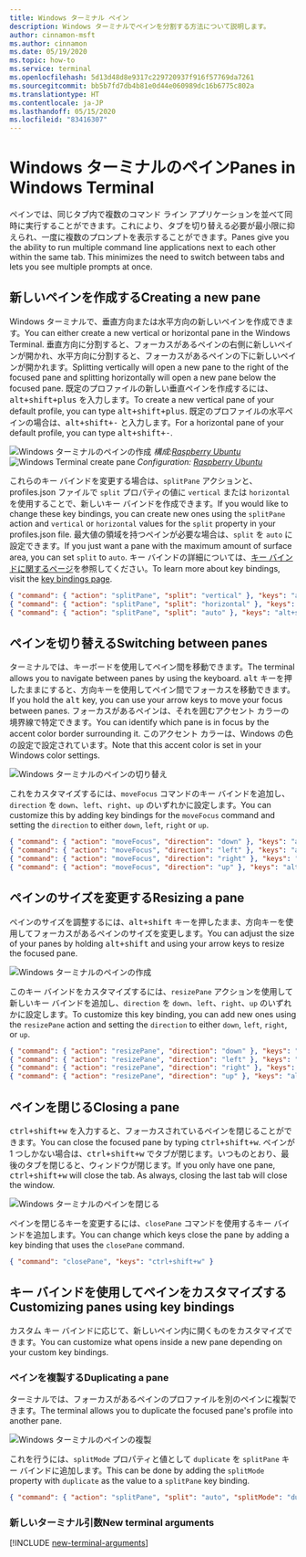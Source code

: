 ```yaml
---
title: Windows ターミナル ペイン
description: Windows ターミナルでペインを分割する方法について説明します。
author: cinnamon-msft
ms.author: cinnamon
ms.date: 05/19/2020
ms.topic: how-to
ms.service: terminal
ms.openlocfilehash: 5d13d48d8e9317c229720937f916f57769da7261
ms.sourcegitcommit: bb5b7fd7db4b81e0d44e060989dc16b6775c802a
ms.translationtype: HT
ms.contentlocale: ja-JP
ms.lasthandoff: 05/15/2020
ms.locfileid: "83416307"
---
```

# <a name="panes-in-windows-terminal"></a><span data-ttu-id="978dc-103">Windows ターミナルのペイン</span><span class="sxs-lookup"><span data-stu-id="978dc-103">Panes in Windows Terminal</span></span>

<span data-ttu-id="978dc-104">ペインでは、同じタブ内で複数のコマンド ライン アプリケーションを並べて同時に実行することができます。これにより、タブを切り替える必要が最小限に抑えられ、一度に複数のプロンプトを表示することができます。</span><span class="sxs-lookup"><span data-stu-id="978dc-104">Panes give you the ability to run multiple command line applications next to each other within the same tab. This minimizes the need to switch between tabs and lets you see multiple prompts at once.</span></span>

## <a name="creating-a-new-pane"></a><span data-ttu-id="978dc-105">新しいペインを作成する</span><span class="sxs-lookup"><span data-stu-id="978dc-105">Creating a new pane</span></span>

<span data-ttu-id="978dc-106">Windows ターミナルで、垂直方向または水平方向の新しいペインを作成できます。</span><span class="sxs-lookup"><span data-stu-id="978dc-106">You can either create a new vertical or horizontal pane in the Windows Terminal.</span></span> <span data-ttu-id="978dc-107">垂直方向に分割すると、フォーカスがあるペインの右側に新しいペインが開かれ、水平方向に分割すると、フォーカスがあるペインの下に新しいペインが開かれます。</span><span class="sxs-lookup"><span data-stu-id="978dc-107">Splitting vertically will open a new pane to the right of the focused pane and splitting horizontally will open a new pane below the focused pane.</span></span> <span data-ttu-id="978dc-108">既定のプロファイルの新しい垂直ペインを作成するには、<kbd>alt+shift+plus</kbd> を入力します。</span><span class="sxs-lookup"><span data-stu-id="978dc-108">To create a new vertical pane of your default profile, you can type <kbd>alt+shift+plus</kbd>.</span></span> <span data-ttu-id="978dc-109">既定のプロファイルの水平ペインの場合は、<kbd>alt+shift+-</kbd> と入力します。</span><span class="sxs-lookup"><span data-stu-id="978dc-109">For a horizontal pane of your default profile, you can type <kbd>alt+shift+-</kbd>.</span></span>

<span data-ttu-id="978dc-110">![Windows ターミナルのペインの作成](./images/open-panes.gif)
_構成:[Raspberry Ubuntu](./custom-terminal-gallery/raspberry-ubuntu.md)_</span><span class="sxs-lookup"><span data-stu-id="978dc-110">![Windows Terminal create pane](./images/open-panes.gif)
_Configuration: [Raspberry Ubuntu](./custom-terminal-gallery/raspberry-ubuntu.md)_</span></span>

<span data-ttu-id="978dc-111">これらのキー バインドを変更する場合は、`splitPane` アクションと、profiles.json ファイルで `split` プロパティの値に `vertical` または `horizontal` を使用することで、新しいキー バインドを作成できます。</span><span class="sxs-lookup"><span data-stu-id="978dc-111">If you would like to change these key bindings, you can create new ones using the `splitPane` action and `vertical` or `horizontal` values for the `split` property in your profiles.json file.</span></span> <span data-ttu-id="978dc-112">最大値の領域を持つペインが必要な場合は、`split` を `auto` に設定できます。</span><span class="sxs-lookup"><span data-stu-id="978dc-112">If you just want a pane with the maximum amount of surface area, you can set `split` to `auto`.</span></span> <span data-ttu-id="978dc-113">キー バインドの詳細については、[キー バインドに関するページ](./customize-settings/key-bindings.md)を参照してください。</span><span class="sxs-lookup"><span data-stu-id="978dc-113">To learn more about key bindings, visit the [key bindings page](./customize-settings/key-bindings.md).</span></span>

```json
{ "command": { "action": "splitPane", "split": "vertical" }, "keys": "alt+shift+plus" },
{ "command": { "action": "splitPane", "split": "horizontal" }, "keys": "alt+shift+-" },
{ "command": { "action": "splitPane", "split": "auto" }, "keys": "alt+shift+|" }
```

## <a name="switching-between-panes"></a><span data-ttu-id="978dc-114">ペインを切り替える</span><span class="sxs-lookup"><span data-stu-id="978dc-114">Switching between panes</span></span>

<span data-ttu-id="978dc-115">ターミナルでは、キーボードを使用してペイン間を移動できます。</span><span class="sxs-lookup"><span data-stu-id="978dc-115">The terminal allows you to navigate between panes by using the keyboard.</span></span> <span data-ttu-id="978dc-116"><kbd>alt</kbd> キーを押したままにすると、方向キーを使用してペイン間でフォーカスを移動できます。</span><span class="sxs-lookup"><span data-stu-id="978dc-116">If you hold the <kbd>alt</kbd> key, you can use your arrow keys to move your focus between panes.</span></span> <span data-ttu-id="978dc-117">フォーカスがあるペインは、それを囲むアクセント カラーの境界線で特定できます。</span><span class="sxs-lookup"><span data-stu-id="978dc-117">You can identify which pane is in focus by the accent color border surrounding it.</span></span> <span data-ttu-id="978dc-118">このアクセント カラーは、Windows の色の設定で設定されています。</span><span class="sxs-lookup"><span data-stu-id="978dc-118">Note that this accent color is set in your Windows color settings.</span></span>

![Windows ターミナルのペインの切り替え](./images/navigate-panes.gif)

<span data-ttu-id="978dc-120">これをカスタマイズするには、`moveFocus` コマンドのキー バインドを追加し、`direction` を `down`、`left`、`right`、`up` のいずれかに設定します。</span><span class="sxs-lookup"><span data-stu-id="978dc-120">You can customize this by adding key bindings for the `moveFocus` command and setting the `direction` to either `down`, `left`, `right` or `up`.</span></span>

```json
{ "command": { "action": "moveFocus", "direction": "down" }, "keys": "alt+down" },
{ "command": { "action": "moveFocus", "direction": "left" }, "keys": "alt+left" },
{ "command": { "action": "moveFocus", "direction": "right" }, "keys": "alt+right" },
{ "command": { "action": "moveFocus", "direction": "up" }, "keys": "alt+up" }
```

## <a name="resizing-a-pane"></a><span data-ttu-id="978dc-121">ペインのサイズを変更する</span><span class="sxs-lookup"><span data-stu-id="978dc-121">Resizing a pane</span></span>

<span data-ttu-id="978dc-122">ペインのサイズを調整するには、<kbd>alt+shift</kbd> キーを押したまま、方向キーを使用してフォーカスがあるペインのサイズを変更します。</span><span class="sxs-lookup"><span data-stu-id="978dc-122">You can adjust the size of your panes by holding <kbd>alt+shift</kbd> and using your arrow keys to resize the focused pane.</span></span>

![Windows ターミナルのペインの作成](./images/resize-panes.gif)

<span data-ttu-id="978dc-124">このキー バインドをカスタマイズするには、`resizePane` アクションを使用して新しいキー バインドを追加し、`direction` を `down`、`left`、`right`、`up` のいずれかに設定します。</span><span class="sxs-lookup"><span data-stu-id="978dc-124">To customize this key binding, you can add new ones using the `resizePane` action and setting the `direction` to either `down`, `left`, `right`, or `up`.</span></span>

```json
{ "command": { "action": "resizePane", "direction": "down" }, "keys": "alt+shift+down" },
{ "command": { "action": "resizePane", "direction": "left" }, "keys": "alt+shift+left" },
{ "command": { "action": "resizePane", "direction": "right" }, "keys": "alt+shift+right" },
{ "command": { "action": "resizePane", "direction": "up" }, "keys": "alt+shift+up" }
```

## <a name="closing-a-pane"></a><span data-ttu-id="978dc-125">ペインを閉じる</span><span class="sxs-lookup"><span data-stu-id="978dc-125">Closing a pane</span></span>

<span data-ttu-id="978dc-126"><kbd>ctrl+shift+w</kbd> を入力すると、フォーカスされているペインを閉じることができます。</span><span class="sxs-lookup"><span data-stu-id="978dc-126">You can close the focused pane by typing <kbd>ctrl+shift+w</kbd>.</span></span> <span data-ttu-id="978dc-127">ペインが 1 つしかない場合は、<kbd>ctrl+shift+w</kbd> でタブが閉じます。いつものとおり、最後のタブを閉じると、ウィンドウが閉じます。</span><span class="sxs-lookup"><span data-stu-id="978dc-127">If you only have one pane, <kbd>ctrl+shift+w</kbd> will close the tab. As always, closing the last tab will close the window.</span></span>

![Windows ターミナルのペインを閉じる](./images/close-panes.gif)

<span data-ttu-id="978dc-129">ペインを閉じるキーを変更するには、`closePane` コマンドを使用するキー バインドを追加します。</span><span class="sxs-lookup"><span data-stu-id="978dc-129">You can change which keys close the pane by adding a key binding that uses the `closePane` command.</span></span>

```json
{ "command": "closePane", "keys": "ctrl+shift+w" }
```

## <a name="customizing-panes-using-key-bindings"></a><span data-ttu-id="978dc-130">キー バインドを使用してペインをカスタマイズする</span><span class="sxs-lookup"><span data-stu-id="978dc-130">Customizing panes using key bindings</span></span>

<span data-ttu-id="978dc-131">カスタム キー バインドに応じて、新しいペイン内に開くものをカスタマイズできます。</span><span class="sxs-lookup"><span data-stu-id="978dc-131">You can customize what opens inside a new pane depending on your custom key bindings.</span></span>

### <a name="duplicating-a-pane"></a><span data-ttu-id="978dc-132">ペインを複製する</span><span class="sxs-lookup"><span data-stu-id="978dc-132">Duplicating a pane</span></span>

<span data-ttu-id="978dc-133">ターミナルでは、フォーカスがあるペインのプロファイルを別のペインに複製できます。</span><span class="sxs-lookup"><span data-stu-id="978dc-133">The terminal allows you to duplicate the focused pane's profile into another pane.</span></span>

![Windows ターミナルのペインの複製](./images/duplicate-panes.gif)

<span data-ttu-id="978dc-135">これを行うには、`splitMode` プロパティと値として `duplicate` を `splitPane` キー バインドに追加します。</span><span class="sxs-lookup"><span data-stu-id="978dc-135">This can be done by adding the `splitMode` property with `duplicate` as the value to a `splitPane` key binding.</span></span>

```json
{ "command": { "action": "splitPane", "split": "auto", "splitMode": "duplicate" }, "keys": "alt+shift+d" }
```

### <a name="new-terminal-arguments"></a><span data-ttu-id="978dc-136">新しいターミナル引数</span><span class="sxs-lookup"><span data-stu-id="978dc-136">New terminal arguments</span></span>

[!INCLUDE [new-terminal-arguments](./new-terminal-arguments.md)]
